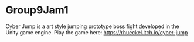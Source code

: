 # Group9Jam1
Cyber Jump is a art style jumping prototype boss fight developed in the Unity game engine. Play the game here: https://rhueckel.itch.io/cyber-jump

